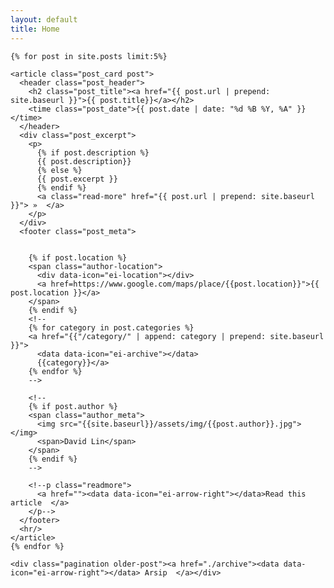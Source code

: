```yaml
---
layout: default
title: Home
---
```


<div class="home">
  <div class="post-list">

    {% for post in site.posts limit:5%}

    <article class="post_card post">
      <header class="post_header">
        <h2 class="post_title"><a href="{{ post.url | prepend: site.baseurl }}">{{ post.title}}</a></h2>
        <time class="post_date">{{ post.date | date: "%d %B %Y, %A" }}</time>
      </header>
      <div class="post_excerpt">
        <p>
          {% if post.description %}
          {{ post.description}}
          {% else %}
          {{ post.excerpt }}
          {% endif %} 
          <a class="read-more" href="{{ post.url | prepend: site.baseurl }}"> »  </a>
        </p> 
      </div>
      <footer class="post_meta">


        {% if post.location %}
        <span class="author-location">
          <div data-icon="ei-location"></div>
          <a href=https://www.google.com/maps/place/{{post.location}}">{{ post.location }}</a>
        </span>
        {% endif %}
        <!--
        {% for category in post.categories %}
        <a href="{{"/category/" | append: category | prepend: site.baseurl }}">
          <data data-icon="ei-archive"></data>
          {{category}}</a>
        {% endfor %}
        -->

        <!--
        {% if post.author %}
        <span class="author_meta">
          <img src="{{site.baseurl}}/assets/img/{{post.author}}.jpg"></img>
          <span>David Lin</span>
        </span>
        {% endif %}
        -->

        <!--p class="readmore">
          <a href=""><data data-icon="ei-arrow-right"></data>Read this article  </a>
        </p-->
      </footer>
      <hr/>
    </article>
    {% endfor %}

    <div class="pagination older-post"><a href="./archive"><data data-icon="ei-arrow-right"></data> Arsip  </a></div>
  </div>
</div>
